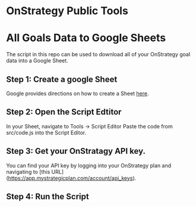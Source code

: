 # OnStrategy Public Tools

# All Goals Data to Google Sheets
The script in this repo can be used to download all of your OnStrategy goal data into a Google Sheet.

## Step 1: Create a google Sheet
Google provides directions on how to create a Sheet [here](https://support.google.com/docs/answer/49114).

## Step 2: Open the Script Edtitor
In your Sheet, navigate to Tools -> Script Editor
Paste the code from src/code.js into the Script Editor.


## Step 3: Get your OnStratagy API key.
You can find your API key by logging into your OnStrategy plan and navigating to [this URL] (https://app.mystrategicplan.com/account/api_keys).


## Step 4: Run the Script

